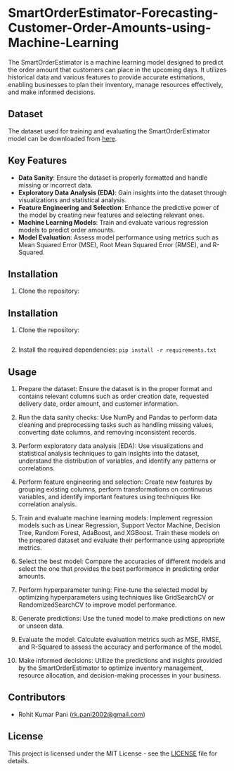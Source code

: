 # SmartOrderEstimator-Forecasting-Customer-Order-Amounts-using-Machine-Learning

The SmartOrderEstimator is a machine learning model designed to predict the order amount that customers can place in the upcoming days. It utilizes historical data and various features to provide accurate estimations, enabling businesses to plan their inventory, manage resources effectively, and make informed decisions.

## Dataset

The dataset used for training and evaluating the SmartOrderEstimator model can be downloaded from [here]([https://example.com/dataset](https://drive.google.com/file/d/10ajIB21QsaleubspWE93_vL6_5FkfExJ/view?usp=sharing)).

## Key Features

- **Data Sanity**: Ensure the dataset is properly formatted and handle missing or incorrect data.
- **Exploratory Data Analysis (EDA)**: Gain insights into the dataset through visualizations and statistical analysis.
- **Feature Engineering and Selection**: Enhance the predictive power of the model by creating new features and selecting relevant ones.
- **Machine Learning Models**: Train and evaluate various regression models to predict order amounts.
- **Model Evaluation**: Assess model performance using metrics such as Mean Squared Error (MSE), Root Mean Squared Error (RMSE), and R-Squared.

## Installation

1. Clone the repository:


## Installation

1. Clone the repository:
``` git clone https://github.com/Rkpani05/SmartOrderEstimator-Forecasting-Customer-Order-Amounts-using-Machine-Learning.git
 ```

2. Install the required dependencies:
```pip install -r requirements.txt```


## Usage

1. Prepare the dataset: Ensure the dataset is in the proper format and contains relevant columns such as order creation date, requested delivery date, order amount, and customer information.

2. Run the data sanity checks: Use NumPy and Pandas to perform data cleaning and preprocessing tasks such as handling missing values, converting date columns, and removing inconsistent records.

3. Perform exploratory data analysis (EDA): Use visualizations and statistical analysis techniques to gain insights into the dataset, understand the distribution of variables, and identify any patterns or correlations.

4. Perform feature engineering and selection: Create new features by grouping existing columns, perform transformations on continuous variables, and identify important features using techniques like correlation analysis.

5. Train and evaluate machine learning models: Implement regression models such as Linear Regression, Support Vector Machine, Decision Tree, Random Forest, AdaBoost, and XGBoost. Train these models on the prepared dataset and evaluate their performance using appropriate metrics.

6. Select the best model: Compare the accuracies of different models and select the one that provides the best performance in predicting order amounts.

7. Perform hyperparameter tuning: Fine-tune the selected model by optimizing hyperparameters using techniques like GridSearchCV or RandomizedSearchCV to improve model performance.

8. Generate predictions: Use the tuned model to make predictions on new or unseen data.

9. Evaluate the model: Calculate evaluation metrics such as MSE, RMSE, and R-Squared to assess the accuracy and performance of the model.

10. Make informed decisions: Utilize the predictions and insights provided by the SmartOrderEstimator to optimize inventory management, resource allocation, and decision-making processes in your business.

## Contributors

- Rohit Kumar Pani (rk.pani2002@gmail.com)

## License

This project is licensed under the MIT License - see the [LICENSE](LICENSE) file for details.



